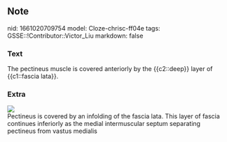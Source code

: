 ## Note
nid: 1661020709754
model: Cloze-chrisc-ff04e
tags: GSSE::!Contributor::Victor_Liu
markdown: false

### Text
The pectineus muscle is covered anteriorly by the {{c2::deep}} layer of {{c1::fascia lata}}.

### Extra
<img src="paste-d09bde474468d1188638e89e6f3d64603f295cb2.jpg">
<div>
  Pectineus is covered by an infolding of the fascia lata. This
  layer of fascia continues inferiorly as the medial intermuscular
  septum separating pectineus from vastus medialis
</div>
